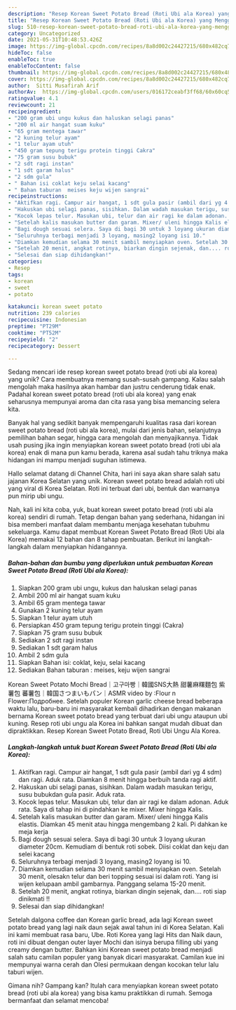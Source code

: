 ```yaml
---
description: "Resep Korean Sweet Potato Bread (Roti Ubi ala Korea) yang Menggugah Selera"
title: "Resep Korean Sweet Potato Bread (Roti Ubi ala Korea) yang Menggugah Selera"
slug: 510-resep-korean-sweet-potato-bread-roti-ubi-ala-korea-yang-menggugah-selera
category: Uncategorized
date: 2021-05-31T10:48:53.426Z
image: https://img-global.cpcdn.com/recipes/8a8d002c24427215/680x482cq70/korean-sweet-potato-bread-roti-ubi-ala-korea-foto-resep-utama.jpg
hideToc: false
enableToc: true
enableTocContent: false
thumbnail: https://img-global.cpcdn.com/recipes/8a8d002c24427215/680x482cq70/korean-sweet-potato-bread-roti-ubi-ala-korea-foto-resep-utama.jpg
cover: https://img-global.cpcdn.com/recipes/8a8d002c24427215/680x482cq70/korean-sweet-potato-bread-roti-ubi-ala-korea-foto-resep-utama.jpg
author:  Sitti Musafirah Arif
authorAv:  https://img-global.cpcdn.com/users/016172ceabf3ff68/60x60cq50/avatar.jpg
ratingvalue: 4.1
reviewcount: 21
recipeingredient:
- "200 gram ubi ungu kukus dan haluskan selagi panas"
- "200 ml air hangat suam kuku"
- "65 gram mentega tawar"
- "2 kuning telur ayam"
- "1 telur ayam utuh"
- "450 gram tepung terigu protein tinggi Cakra"
- "75 gram susu bubuk"
- "2 sdt ragi instan"
- "1 sdt garam halus"
- "2 sdm gula"
- " Bahan isi coklat keju selai kacang"
- " Bahan taburan  meises keju wijen sangrai"
recipeinstructions:
- "Aktifkan ragi. Campur air hangat, 1 sdt gula pasir (ambil dari yg 4 sdm) dan ragi. Aduk rata. Diamkan 8 menit hingga berbuih tanda ragi aktif."
- "Hakuskan ubi selagi panas, sisihkan. Dalam wadah masukan terigu, susu bubukdan gula pasir. Aduk rata."
- "Kocok lepas telur. Masukan ubi, telur dan air ragi ke dalam adonan. Aduk rata. Saya di tahap ini di pindahkan ke mixer. Mixer hingga Kalis."
- "Setelah kalis masukan butter dan garam. Mixer/ uleni hingga Kalis elastis. Diamkan 45 menit atau hingga mengembang 2 kali. Pi dahkan ke meja kerja"
- "Bagi dough sesuai selera. Saya di bagi 30 untuk 3 loyang ukuran diameter 20cm. Kemudiam di bentuk roti sobek. Diisi coklat dan keju dan selei kacang"
- "Seluruhnya terbagi menjadi 3 loyang, masing2 loyang isi 10."
- "Diamkan kemudian selama 30 menit sambil menyiapkan oven. Setelah 30 menit, olesakn telur dan beri topping sesuai isi dalam roti. Yang isi wijen kelupaan ambil gambarnya. Panggang selama 15-20 menit."
- "Setelah 20 menit, angkat rotinya, biarkan dingin sejenak, dan.... roti siap dinikmati !!"
- "Selesai dan siap dihidangkan!"
categories:
- Resep
tags:
- korean
- sweet
- potato

katakunci: korean sweet potato 
nutrition: 239 calories
recipecuisine: Indonesian
preptime: "PT29M"
cooktime: "PT52M"
recipeyield: "2"
recipecategory: Dessert

---
```



Sedang mencari ide resep korean sweet potato bread (roti ubi ala korea) yang unik? Cara membuatnya memang susah-susah gampang. Kalau salah mengolah maka hasilnya akan hambar dan justru cenderung tidak enak. Padahal korean sweet potato bread (roti ubi ala korea) yang enak seharusnya mempunyai aroma dan cita rasa yang bisa memancing selera kita.


Banyak hal yang sedikit banyak mempengaruhi kualitas rasa dari korean sweet potato bread (roti ubi ala korea), mulai dari jenis bahan, selanjutnya pemilihan bahan segar, hingga cara mengolah dan menyajikannya. Tidak usah pusing jika ingin menyiapkan korean sweet potato bread (roti ubi ala korea) enak di mana pun kamu berada, karena asal sudah tahu triknya maka hidangan ini mampu menjadi suguhan istimewa.

Hallo selamat datang di Channel Chita, hari ini saya akan share salah satu jajanan Korea Selatan yang unik. Korean sweet potato bread adalah roti ubi yang viral di Korea Selatan. Roti ini terbuat dari ubi, bentuk dan warnanya pun mirip ubi ungu.


Nah, kali ini kita coba, yuk, buat korean sweet potato bread (roti ubi ala korea) sendiri di rumah. Tetap dengan bahan yang sederhana, hidangan ini bisa memberi manfaat dalam membantu menjaga kesehatan tubuhmu sekeluarga. Kamu dapat membuat Korean Sweet Potato Bread (Roti Ubi ala Korea) memakai 12 bahan dan 8 tahap pembuatan. Berikut ini langkah-langkah dalam menyiapkan hidangannya.

<!--inarticleads1-->

##### Bahan-bahan dan bumbu yang diperlukan untuk pembuatan Korean Sweet Potato Bread (Roti Ubi ala Korea):

1. Siapkan 200 gram ubi ungu, kukus dan haluskan selagi panas
1. Ambil 200 ml air hangat suam kuku
1. Ambil 65 gram mentega tawar
1. Gunakan 2 kuning telur ayam
1. Siapkan 1 telur ayam utuh
1. Persiapkan 450 gram tepung terigu protein tinggi (Cakra)
1. Siapkan 75 gram susu bubuk
1. Sediakan 2 sdt ragi instan
1. Sediakan 1 sdt garam halus
1. Ambil 2 sdm gula
1. Siapkan  Bahan isi: coklat, keju, selai kacang
1. Sediakan  Bahan taburan : meises, keju wijen sangrai


Korean Sweet Potato Mochi Bread｜고구마빵｜韓國SNS大熱 甜薯麻糬麵包 紫薯包 蕃薯包｜韓国さつまいもパン｜ASMR video by :Flour n Flower:Подробнее. Setelah populer Korean garlic cheese bread beberapa waktu lalu, baru-baru ini masyarakat kembali dihadirkan dengan makanan bernama Korean sweet potato bread yang terbuat dari ubi ungu ataupun ubi kuning. Resep roti ubi ungu ala Korea ini bahkan sangat mudah dibuat dan dipraktikkan. Resep Korean Sweet Potato Bread, Roti Ubi Ungu Ala Korea. 

<!--inarticleads2-->

##### Langkah-langkah untuk buat Korean Sweet Potato Bread (Roti Ubi ala Korea):

1. Aktifkan ragi. Campur air hangat, 1 sdt gula pasir (ambil dari yg 4 sdm) dan ragi. Aduk rata. Diamkan 8 menit hingga berbuih tanda ragi aktif.
1. Hakuskan ubi selagi panas, sisihkan. Dalam wadah masukan terigu, susu bubukdan gula pasir. Aduk rata.
1. Kocok lepas telur. Masukan ubi, telur dan air ragi ke dalam adonan. Aduk rata. Saya di tahap ini di pindahkan ke mixer. Mixer hingga Kalis.
1. Setelah kalis masukan butter dan garam. Mixer/ uleni hingga Kalis elastis. Diamkan 45 menit atau hingga mengembang 2 kali. Pi dahkan ke meja kerja
1. Bagi dough sesuai selera. Saya di bagi 30 untuk 3 loyang ukuran diameter 20cm. Kemudiam di bentuk roti sobek. Diisi coklat dan keju dan selei kacang
1. Seluruhnya terbagi menjadi 3 loyang, masing2 loyang isi 10.
1. Diamkan kemudian selama 30 menit sambil menyiapkan oven. Setelah 30 menit, olesakn telur dan beri topping sesuai isi dalam roti. Yang isi wijen kelupaan ambil gambarnya. Panggang selama 15-20 menit.
1. Setelah 20 menit, angkat rotinya, biarkan dingin sejenak, dan.... roti siap dinikmati !!
1. Selesai dan siap dihidangkan!

Setelah dalgona coffee dan Korean garlic bread, ada lagi Korean sweet potato bread yang lagi naik daun sejak awal tahun ini di Korea Selatan. Kali ini kami membuat rasa baru, Ube. Roti Korea yang lagi Hits dan Naik daun, roti ini dibuat dengan outer layer Mochi dan isinya berupa filling ubi yang creamy dengan butter. Bahkan kini Korean sweet potato bread menjadi salah satu camilan populer yang banyak dicari masyarakat. Camilan kue ini mempunyai warna cerah dan Olesi permukaan dengan kocokan telur lalu taburi wijen. 

Gimana nih? Gampang kan? Itulah cara menyiapkan korean sweet potato bread (roti ubi ala korea) yang bisa kamu praktikkan di rumah. Semoga bermanfaat dan selamat mencoba!
